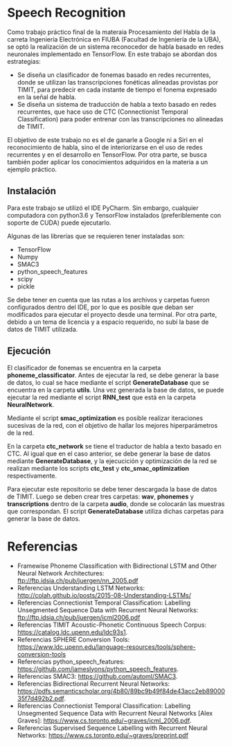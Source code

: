 # Speech Recognition
Como trabajo práctico final de la materaia Procesamiento del Habla de la carreta Ingeniería Electrónica en FIUBA (Facultad de Ingeniería de la UBA), se optó la realización de un sistema reconocedor de habla basado en redes neuronales implementado en TensorFlow.
En este trabajo se abordan dos estrategias:
* Se diseña un clasificador de fonemas basado en redes recurrentes, donde se utilizan las transcripciones fonéticas alineadas provistas por TIMIT, para predecir en cada instante de tiempo el fonema expresado en la señal de habla.
* Se diseña un sistema de traducción de habla a texto basado en redes recurrentes, que hace uso de CTC (Connectionist Temporal Classification) para poder entrenar con las transcripciones no alineadas de TIMIT. 

El objetivo de este trabajo no es el de ganarle a Google ni a Siri en el reconocimiento de habla, sino el de interiorizarse en el uso de redes recurrentes y en el desarrollo en TensorFlow. Por otra parte, se busca también poder aplicar los conocimientos adquiridos en la materia a un ejemplo práctico.

## Instalación
Para este trabajo se utilizó el IDE PyCharm. Sin embargo, cualquier computadora con python3.6 y TensorFlow instalados (preferiblemente con soporte de CUDA) puede ejecutarlo.

Algunas de las librerías que se requieren tener instaladas son:
* TensorFlow 
* Numpy
* SMAC3
* python_speech_features
* scipy
* pickle

Se debe tener en cuenta que las rutas a los archivos y carpetas fueron configurados dentro del IDE, por lo que es posible que deban ser modificados para ejecutar el proyecto desde una terminal. Por otra parte, debido a un tema de licencia y a espacio requerido, no subí la base de datos de TIMIT utilizada.

## Ejecución
El clasificador de fonemas se encuentra en la carpeta **phoneme_classificator**. Antes de ejecutar la red, se debe generar la base de datos, lo cual se hace mediante el script **GenerateDatabase** que se encuentra en la carpeta **utils**. 
Una vez generada la base de datos, se puede ejecutar la red mediante el script **RNN_test** que está en la carpeta **NeuralNetwork**. 

Mediante el script **smac_optimization** es posible realizar iteraciones sucesivas de la red, con el objetivo de hallar los mejores hiperparámetros de la red.

En la carpeta **ctc_network** se tiene el traductor de habla a texto basado en CTC. Al igual que en el caso anterior, se debe generar la base de datos mediante **GenerateDatabase**, y la ejecucición y optimización de la red se realizan mediante los scripts **ctc_test** y **ctc_smac_optimization** respectivamente.

Para ejecutar este repositorio se debe tener descargada la base de datos de TIMIT. Luego se deben crear tres carpetas: **wav**, **phonemes** y **transcriptions** dentro de la carpeta **audio**, donde se colocarán las muestras que correspondan. El script **GenerateDatabase** utiliza dichas carpetas para generar la base de datos.

# Referencias

- Framewise Phoneme Classification with Bidirectional LSTM and Other Neural Network Architectures: ftp://ftp.idsia.ch/pub/juergen/nn_2005.pdf
- Referencias Understanding LSTM Networks: http://colah.github.io/posts/2015-08-Understanding-LSTMs/
- Referencias Connectionist Temporal Classification: Labelling Unsegmented Sequence Data with Recurrent Neural Networks: ftp://ftp.idsia.ch/pub/juergen/icml2006.pdf
- Referencias TIMIT Acoustic-Phonetic Continuous Speech Corpus: https://catalog.ldc.upenn.edu/ldc93s1.
- Referencias SPHERE Conversion Tools: https://www.ldc.upenn.edu/language-resources/tools/sphere-conversion-tools
- Referencias python_speech_features: https://github.com/jameslyons/python_speech_features.
- Referencias SMAC3: https://github.com/automl/SMAC3.
- Referencias Bidirectional Recurrent Neural Networks: https://pdfs.semanticscholar.org/4b80/89bc9b49f84de43acc2eb8900035f7d492b2.pdf.
- Referencias Connectionist Temporal Classification: Labelling Unsegmented Sequence Data with Recurrent Neural Networks [Alex Graves]: https://www.cs.toronto.edu/~graves/icml_2006.pdf.
- Referencias Supervised Sequence Labelling with Recurrent Neural Networks: https://www.cs.toronto.edu/~graves/preprint.pdf